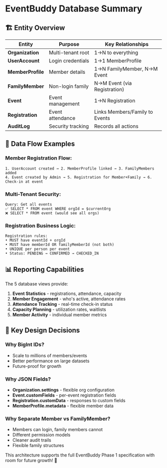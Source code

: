 # EventBuddy Database Summary

## 🏗️ Entity Overview

| Entity | Purpose | Key Relationships |
|--------|---------|------------------|
| **Organization** | Multi-tenant root | 1→N to everything |
| **UserAccount** | Login credentials | 1→1 MemberProfile |
| **MemberProfile** | Member details | 1→N FamilyMember, N→M Event |
| **FamilyMember** | Non-login family | N→M Event (via Registration) |
| **Event** | Event management | 1→N Registration |
| **Registration** | Event attendance | Links Members/Family to Events |
| **AuditLog** | Security tracking | Records all actions |

## 🔄 Data Flow Examples

### **Member Registration Flow:**
```
1. UserAccount created → 2. MemberProfile linked → 3. FamilyMembers added
4. Event created by Admin → 5. Registration for Member+Family → 6. Check-in at event
```

### **Multi-Tenant Security:**
```
Query: Get all events
✅ SELECT * FROM event WHERE orgId = $currentOrg
❌ SELECT * FROM event (would see all orgs)
```

### **Registration Business Logic:**
```
Registration rules:
• MUST have eventId + orgId
• MUST have memberId OR familyMemberId (not both)
• UNIQUE per person per event
• Status: PENDING → CONFIRMED → CHECKED_IN
```

## 📊 Reporting Capabilities

The 5 database views provide:

1. **Event Statistics** - registrations, attendance, capacity
2. **Member Engagement** - who's active, attendance rates  
3. **Attendance Tracking** - real-time check-in status
4. **Capacity Planning** - utilization rates, waitlists
5. **Member Activity** - individual member metrics

## 🎯 Key Design Decisions

### **Why BigInt IDs?**
- Scale to millions of members/events
- Better performance on large datasets
- Future-proof for growth

### **Why JSON Fields?**
- **Organization.settings** - flexible org configuration
- **Event.customFields** - per-event registration fields  
- **Registration.customData** - responses to custom fields
- **MemberProfile.metadata** - flexible member data

### **Why Separate Member vs FamilyMember?**
- Members can login, family members cannot
- Different permission models
- Cleaner audit trails
- Flexible family structures

This architecture supports the full EventBuddy Phase 1 specification with room for future growth! 🚀